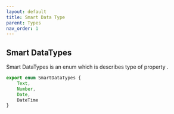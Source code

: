 ```yaml
---
layout: default
title: Smart Data Type
parent: Types
nav_order: 1
---
```


## Smart DataTypes

Smart DataTypes is an enum which is describes type of property .

```javascript
export enum SmartDataTypes {
    Text,
    Number,
    Date,
    DateTime
}
```
